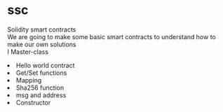 # ssc
Solidity smart contracts
<br>
We are going to make some basic smart contracts to understand how to make our own solutions
<br>
I Master-class
<li>
  Hello world contract
</li>
<li>
  Get/Set functions
  </li>
<li>
  Mapping
  </li>
 <li>
  Sha256 function
   </li>
<li>
  msg and address
  </li>
<li>
  Constructor 
</li>
